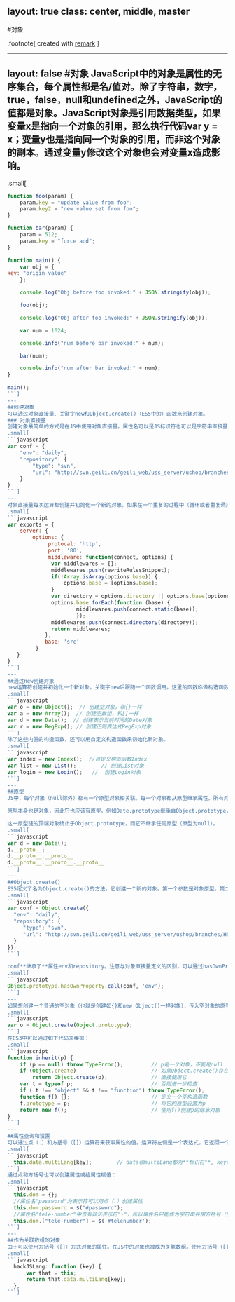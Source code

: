 layout: true
class: center, middle, master
---
#对象

.footnote[
created with [remark](http://github.com/gnab/remark)
]

---
layout: false
#对象
JavaScript中的对象是属性的无序集合，每个属性都是名/值对。除了字符串，数字，true，false，null和undefined之外，JavaScript的值都是对象。JavaScript对象是引用数据类型，如果变量x是指向一个对象的引用，那么执行代码var y = x；变量y也是指向同一个对象的引用，而非这个对象的副本。通过变量y修改这个对象也会对变量x造成影响。
---
.small[
```javascript
function foo(param) {
    param.key = "update value from foo";
    param.key2 = "new value set from foo";
}

function bar(param) {
    param = 512;
    param.key = "force add"; 
}

function main() {
    var obj = {
key: "origin value"
    };

    console.log("Obj before foo invoked:" + JSON.stringify(obj));

    foo(obj);

    console.log("Obj after foo invoked:" + JSON.stringify(obj));

    var num = 1024;

    console.info("num before bar invoked:" + num);

    bar(num);

    console.info("num after bar invoked:" + num);
}

main();
```]
---
##创建对象
可以通过对象直接量、关键字new和Object.create()（ES5中的）函数来创建对象。
### 对象直接量
创建对象最简单的方式是在JS中使用对象直接量。属性名可以是JS标识符也可以是字符串直接量（包括空字符串）。属性值可以是任意JS表达式的值（原始值或对象值）。
.small[
```javascript
var conf = {
    "env": "daily",
    "repository": {
        "type": "svn",
        "url": "http://svn.geili.cn/geili_web/uss_server/ushop/branches/H5BuildTest"
    }
}
```]
---
对象直接量每次运算都创建并初始化一个新的对象。如果在一个重复的过程中（循环或者重复调用的函数），它讲创建很多**新对象**，并且每次创建的对象的属性值也可能不同。
.small[
```javascript
var exports = {
    server: {
        options: {
             protocal: 'http',
             port: '80',
             middleware: function(connect, options) {
              var middlewares = [];
              middlewares.push(rewriteRulesSnippet);
              if(!Array.isArray(options.base)) {
                  options.base = [options.base];
              }
              var directory = options.directory || options.base[options.base.length - 1];
              options.base.forEach(function (base) {
                      middlewares.push(connect.static(base));
                      });
              middlewares.push(connect.directory(directory));
              return middlewares;
            },
            base: 'src'
         }
   }
}
```]
---
##通过new创建对象
new运算符创建并初始化一个新对象。关键字new后跟随一个函数调用。这里的函数称做构造函数（constructor），构造函数用以初始化一个新创建的对象。JS中原始类型都包含构造函数。
.small[
```javascript
var o = new Object();  // 创建空对象，和{}一样
var a = new Array();  // 创建空数组，和[]一样
var d = new Date();  // 创建表示当前时间的Date对象
var r = new RegExp(); // 创建正则表达式RegExp对象
```]
除了这些内置的构造函数，还可以用自定义构造函数来初始化新对象。
.small[
```javascript
var index = new Index();  //自定义构造函数Index
var list = new List();        // 创建List对象
var login = new Login();   //  创建Login对象
```]
---
##原型
JS中，每个对象（null除外）都有一个原型对象相关联。每一个对象都从原型继承属性。所有对象直接量都具有同一个原型，它是Object.prototype。通过关键字new和构造函数调用创建的对象的原型就是构造函数的prototype属性值。所以通过{}和new Object()创建的对象都继承自Object.prototype。new Array()和new Date()创建的对象的原型分别是Array.prototype和Date.prototype。

原型本身也是对象，因此它也应该有原型。例如Date.prototype继承自Object.prototype，因此new Date()创建的对象的属性继承自Date.prototype和Object.prototype。这一系列链接的原型对象就是所谓的“原型链”（prototype chain)。

这一原型链的顶端对象终止于Object.prototype，而它不继承任何原型（原型为null）。
.small[
```javascript
var d = new Date();
d.__proto__;
d.__proto__.__proto__
d.__proto__.__proto__.__proto__
```]
---
##Object.create()
ES5定义了名为Object.create()的方法，它创建一个新的对象。第一个参数是对象原型，第二个可选参数。将需要继承的对象（实际上是要继承对象中的属性）传入这个方法即可：
.small[
```javascript
var conf = Object.create({
  "env": "daily",
  "repository": {
     "type": "svn",
     "url": "http://svn.geili.cn/geili_web/uss_server/ushop/branches/H5BuildTest"
  }
});
```]

conf**继承了**属性env和repository。注意与对象直接量定义的区别，可以通过hasOwnProperty方法来区分：
.small[
```javascript
Object.prototype.hasOwnProperty.call(conf, 'env');
```]
---
如果想创建一个普通的空对象（也就是创建如{}和new Object()一样对象），传入空对象的原型Object.prototype：
.small[
```javascript
var o = Object.create(Object.prototype);
```]
在ES3中可以通过如下代码来模拟：
.small[
```javascript
function inherit(p) {
    if (p == null) throw TypeError();         // p是一个对象，不能是null
    if (Object.create)                        // 如果Object.create()存在
        return Object.create(p);              // 直接使用它
    var t = typeof p;                         // 否则进一步检查
    if ( t !== "object" && t !== "function") throw TypeError();
    function f() {};                          // 定义一个空构造函数
    f.prototype = p;                          // 将它的原型设置为p
    return new f();                           // 使用f()创建p的继承对象
}
```]
---
##属性查询和设置
可以通过点（.）和方括号（[]）运算符来获取属性的值。运算符左侧是一个表达式，它返回一个对象。对于（.）来说，右侧必须是一个属性名称命名的**标识符**。对于方括号（[]）来说，方括号内必须是一个计算结果为字符串的表达式，这个字符串就是属性名字：
.small[
```javascript
  this.data.multiLang[key];        // data和multiLang都为**标识符**, key的计算结果是**字符串**
```]
通过点和方括号也可以创建属性或给属性赋值：
.small[
```javascript
  this.dom = {};
  //属性名"password"为表示符可以用点（.）创建属性
  this.dom.password = $("#password");   
  //属性名"tele-number"中含有非法表示符"-"，所以属性名只能作为字符串并用方括号（[]）设置属性
  this.dom.["tele-number"] = $('#telenumber'); 
```]
---
##作为关联数组的对象
由于可以使用方括号（[]）方式对象的属性。在JS中的对象也被成为关联数组。使用方括号（[]）访问对象更为灵活，属性的名称可以在程序中动态运算得到，而点（.）方式只能使用表示符，它是静态的，必须写在程序中。
.small[
```javascript
  hackJSLang: function (key) {
      var that = this;
      return that.data.multiLang[key];
  },
```]
